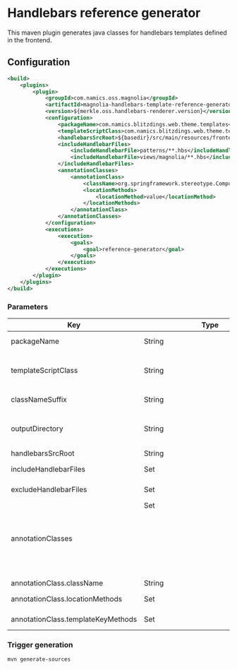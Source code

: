 # Handlebars reference generator
This maven plugin generates java classes for handlebars templates defined in the frontend.

## Configuration 
```xml
<build>
	<plugins>
		<plugin>
			<groupId>com.namics.oss.magnolia</groupId>
			<artifactId>magnolia-handlebars-template-reference-generator</artifactId>
			<version>${merkle.oss.handlebars-renderer.version}</version>
			<configuration>
				<packageName>com.namics.blitzdings.web.theme.templates</packageName>
				<templateScriptClass>com.namics.blitzdings.web.theme.templates.HandlebarsTemplateScript</templateScriptClass>
				<handlebarsSrcRoot>${basedir}/src/main/resources/frontend/src</handlebarsSrcRoot>
				<includeHandlebarFiles>
					<includeHandlebarFile>patterns/**.hbs</includeHandlebarFile>
					<includeHandlebarFile>views/magnolia/**.hbs</includeHandlebarFile>
				</includeHandlebarFiles>
				<annotationClasses>
					<annotationClass>
						<className>org.springframework.stereotype.Component</className>
						<locationMethods>
							<locationMethod>value</locationMethod>
						</locationMethods>
					</annotationClass>
				</annotationClasses>
			</configuration>
			<executions>
				<execution>
					<goals>
						<goal>reference-generator</goal>
					</goals>
				</execution>
			</executions>
		</plugin>
	</plugins>
</build>
```

### Parameters

| Key                                | Type         | Mandatory | Description                                                                                                                                           
|------------------------------------|--------------|-----------|-------------------------------------------------------------------------------------------------------------------------------------------------------
| packageName                        | String       | x         | package name of the generated classes                                                                                                                 
| templateScriptClass                | String       | x         | fully qualified name of the template script class. The class constructor must have 2 parameters: String location, String templateKey.                 
| classNameSuffix                    | String       |           | suffix of the generated classes. Defaults to HbsTemplate                                                                                              
| outputDirectory                    | String       | 		    | output directory for generated classes. Defaults to ${project.build.directory}/generated-sources                                                      
| handlebarsSrcRoot                  | String       | x         | root directory of frontend hbs files                                                                                                                  
| includeHandlebarFiles              | Set<String>	| x		    | [glob](https://docs.oracle.com/javase/tutorial/essential/io/fileOps.html#glob) pattern definition for handlebar files to generate classes for         
| excludeHandlebarFiles              | Set<String>  | x	        | [glob](https://docs.oracle.com/javase/tutorial/essential/io/fileOps.html#glob) pattern definition for handlebar files to **not** generate classes for 
| annotationClasses                  | Set<Object>	| x         | at least one annotation class needs to be specified. E.g. Component for spring                                                                        
| annotationClass.className          | String       | x	        | fully qualified annotation class name
| annotationClass.locationMethods    | Set<String>  | x	        | annotation method that should be set to hbs location
| annotationClass.templateKeyMethods | Set<String>  | x         | annotation method that should be set to hbs templateKey

### Trigger generation
```shell
mvn generate-sources
```
